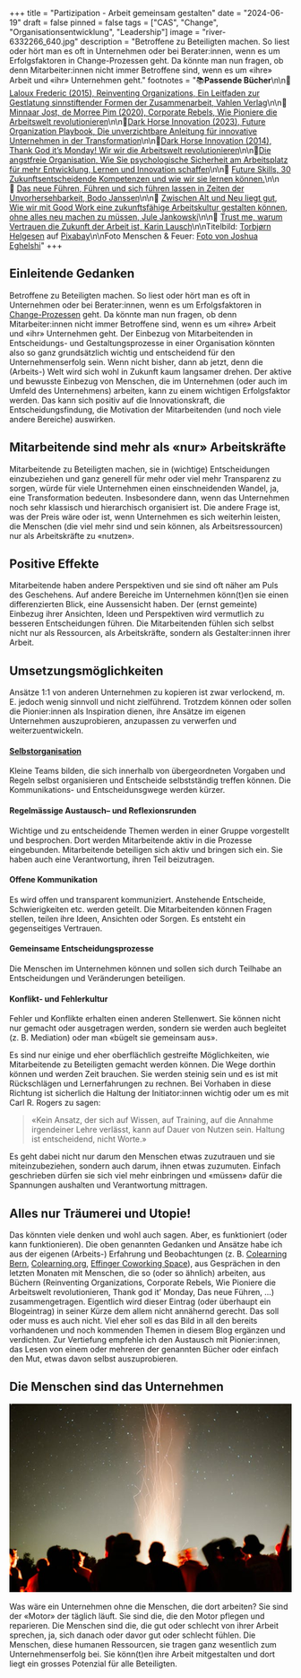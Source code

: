 +++
title = "Partizipation - Arbeit gemeinsam gestalten"
date = "2024-06-19"
draft = false
pinned = false
tags = ["CAS", "Change", "Organisationsentwicklung", "Leadership"]
image = "river-6332266_640.jpg"
description = "Betroffene zu Beteiligten machen. So liest oder hört man es oft in Unternehmen oder bei Berater:innen, wenn es um Erfolgsfaktoren in Change-Prozessen geht. Da könnte man nun fragen, ob denn Mitarbeiter:innen nicht immer Betroffene sind, wenn es um «ihre» Arbeit und «ihr» Unternehmen geht."
footnotes = "📚**Passende Bücher**\n\n📕[Laloux Frederic (2015), Reinventing Organizations, Ein Leitfaden zur Gestlatung sinnstiftender Formen der Zusammenarbeit, Vahlen Verlag](https://www.exlibris.ch/de/buecher-buch/deutschsprachige-buecher/frederic-laloux/reinventing-organizations/id/9783800649136/)\n\n📕[Minnaar Jost, de Morree Pim (2020), Corporate Rebels, Wie Pioniere die Arbeitswelt revolutionieren](https://www.exlibris.ch/de/buecher-buch/e-books-deutsch/joost-minnaar/corporate-rebels/id/9789083004860/)\n\n📕[Dark Horse Innovation (2023), Future Organization Playbook, Die unverzichtbare Anleitung für innovative Unternehmen in der Transformation](https://www.exlibris.ch/de/buecher-buch/deutschsprachige-buecher/dark-horse-innovation/future-organization-playbook/id/9783867747554/)\n\n📕[Dark Horse Innovation (2014), Thank God it’s Monday! Wir wir die Arbeitswelt revolutionieren](https://www.exlibris.ch/de/buecher-buch/deutschsprachige-buecher/dark-horse-innovation/thank-god-its-monday/id/9783430201711/)\n\n📕[Die angstfreie Organisation, Wie Sie psychologische Sicherheit am Arbeitsplatz für mehr Entwicklung, Lernen und Innovation schaffen](https://www.exlibris.ch/de/buecher-buch/deutschsprachige-buecher/amy-c-edmondson/die-angstfreie-organisation/id/9783800660674/)\n\n📕 [Future Skills, 30 Zukunftsentscheidende Kompetenzen und wie wir sie lernen können.](https://www.exlibris.ch/de/buecher-buch/deutschsprachige-buecher/69-co-creators/future-skills/id/9783800666355/)\n\n📕 [Das neue Führen, Führen und sich führen lassen in Zeiten der Unvorhersehbarkeit, Bodo Janssen](https://www.exlibris.ch/de/buecher-buch/deutschsprachige-buecher/bodo-janssen/das-neue-fuehren/id/9783424202854/)\n\n📕 [Zwischen Alt und Neu liegt gut, Wie wir mit Good Work eine zukunftsfähige Arbeitskultur gestalten können, ohne alles neu machen zu müssen, Jule Jankowski](https://www.exlibris.ch/de/buecher-buch/deutschsprachige-buecher/jule-jankowski/zwischen-alt-und-neu-liegt-gut/id/9783800669332/)\n\n📕 [Trust me, warum Vertrauen die Zukunft der Arbeit ist, Karin Lausch](https://www.exlibris.ch/de/buecher-buch/deutschsprachige-buecher/karin-lausch/trust-me-warum-vertrauen-die-zukunft-der-arbeit-ist/id/9783648172353/)\n\nTitelbild: [Torbjørn Helgesen](https://pixabay.com/de/users/tobben63-21979625/?utm_source=link-attribution&utm_medium=referral&utm_campaign=image&utm_content=6332266) auf [Pixabay](https://pixabay.com/de//?utm_source=link-attribution&utm_medium=referral&utm_campaign=image&utm_content=6332266)\n\nFoto Menschen & Feuer: [Foto von Joshua Eghelshi](https://www.pexels.com/de-de/foto/lagerfeuersterne-25308588/)"
+++
## **Einleitende Gedanken**

Betroffene zu Beteiligten machen. So liest oder hört man es oft in Unternehmen oder bei Berater:innen, wenn es um Erfolgsfaktoren in [Change-Prozessen](https://www.bensblog.ch/change-management/) geht. Da könnte man nun fragen, ob denn Mitarbeiter:innen nicht immer Betroffene sind, wenn es um «ihre» Arbeit und «ihr» Unternehmen geht. Der Einbezug von Mitarbeitenden in Entscheidungs- und Gestaltungsprozesse in einer Organisation könnten also so ganz grundsätzlich wichtig und entscheidend für den Unternehmenserfolg sein. Wenn nicht bisher, dann ab jetzt, denn die (Arbeits-) Welt wird sich wohl in Zukunft kaum langsamer drehen. Der aktive und bewusste Einbezug von Menschen, die im Unternehmen (oder auch im Umfeld des Unternehmens) arbeiten, kann zu einem wichtigen Erfolgsfaktor werden. Das kann sich positiv auf die Innovationskraft, die Entscheidungsfindung, die Motivation der Mitarbeitenden (und noch viele andere Bereiche) auswirken. 

## **Mitarbeitende sind mehr als «nur» Arbeitskräfte**

Mitarbeitende zu Beteiligten machen, sie in (wichtige) Entscheidungen einzubeziehen und ganz generell für mehr oder viel mehr Transparenz zu sorgen, würde für viele Unternehmen einen einschneidenden Wandel, ja, eine Transformation bedeuten. Insbesondere dann, wenn das Unternehmen noch sehr klassisch und hierarchisch organisiert ist. Die andere Frage ist, was der Preis wäre oder ist, wenn Unternehmen es sich weiterhin leisten, die Menschen (die viel mehr sind und sein können, als Arbeitsressourcen) nur als Arbeitskräfte zu «nutzen». 

## **Positive Effekte**

Mitarbeitende haben andere Perspektiven und sie sind oft näher am Puls des Geschehens. Auf andere Bereiche im Unternehmen könn(t)en sie einen differenzierten Blick, eine Aussensicht haben. Der (ernst gemeinte) Einbezug ihrer Ansichten, Ideen und Perspektiven wird vermutlich zu besseren Entscheidungen führen. Die Mitarbeitenden fühlen sich selbst nicht nur als Ressourcen, als Arbeitskräfte, sondern als Gestalter:innen ihrer Arbeit. 

## **Umsetzungsmöglichkeiten**

Ansätze 1:1 von anderen Unternehmen zu kopieren ist zwar verlockend, m. E. jedoch wenig sinnvoll und nicht zielführend. Trotzdem können oder sollen die Pionier:innen als Inspiration dienen, ihre Ansätze im eigenen Unternehmen auszuprobieren, anzupassen zu verwerfen und weiterzuentwickeln.  

#### **[Selbstorganisation](https://www.bensblog.ch/selbstorganisation/)**

Kleine Teams bilden, die sich innerhalb von übergeordneten Vorgaben und Regeln selbst organisieren und Entscheide selbstständig treffen können. Die Kommunikations- und Entscheidunsgwege werden kürzer. 

#### **Regelmässige Austausch– und Reflexionsrunden** 

Wichtige und zu entscheidende Themen werden in einer Gruppe vorgestellt und besprochen. Dort werden Mitarbeitende aktiv in die Prozesse eingebunden. Mitarbeitende beteiligen sich aktiv und bringen sich ein. Sie haben auch eine Verantwortung, ihren Teil beizutragen.

#### **Offene Kommunikation**

Es wird offen und transparent kommuniziert. Anstehende Entscheide, Schwierigkeiten etc. werden geteilt. Die Mitarbeitenden können Fragen stellen, teilen ihre Ideen, Ansichten oder Sorgen. Es entsteht ein gegenseitiges Vertrauen. 

#### **Gemeinsame Entscheidungsprozesse**

Die Menschen im Unternehmen können und sollen sich durch Teilhabe an Entscheidungen und Veränderungen beteiligen. 

#### **Konflikt- und Fehlerkultur**

Fehler und Konflikte erhalten einen anderen Stellenwert. Sie können nicht nur gemacht oder ausgetragen werden, sondern sie werden auch begleitet (z. B. Mediation) oder man «bügelt sie gemeinsam aus».

Es sind nur einige und eher oberflächlich gestreifte Möglichkeiten, wie Mitarbeitende zu Beteiligten gemacht werden können. Die Wege dorthin können und werden Zeit brauchen. Sie werden steinig sein und es ist mit Rückschlägen und Lernerfahrungen zu rechnen. Bei Vorhaben in diese Richtung ist sicherlich die Haltung der Initiator:innen wichtig oder um es mit Carl R. Rogers zu sagen: 

> «Kein Ansatz, der sich auf Wissen, auf Training, auf die Annahme irgendeiner Lehre verlässt, kann auf Dauer von Nutzen sein. Haltung ist entscheidend, nicht Worte.»

Es geht dabei nicht nur darum den Menschen etwas zuzutrauen und sie miteinzubeziehen, sondern auch darum, ihnen etwas zuzumuten. Einfach geschrieben dürfen sie sich viel mehr einbringen und «müssen» dafür die Spannungen aushalten und Verantwortung mittragen. 

## **Alles nur Träumerei und Utopie!**

Das könnten viele denken und wohl auch sagen. Aber, es funktioniert (oder kann funktionieren). Die oben genannten Gedanken und Ansätze habe ich aus der eigenen (Arbeits-) Erfahrung und Beobachtungen (z. B. [Colearning Bern](https://www.colearningbern.ch), [Colearning.org](https://www.colearning.org), [Effinger Coworking Space](https://www.effinger.ch)), aus Gesprächen in den letzten Monaten mit Menschen, die so (oder so ähnlich) arbeiten, aus Büchern (Reinventing Organizations, Corporate Rebels, Wie Pioniere die Arbeitswelt revolutionieren, Thank god it’ Monday, Das neue Führen, …) zusammengetragen. Eigentlich wird dieser Eintrag (oder überhaupt ein Blogeintrag) in seiner Kürze dem allem nicht annähernd gerecht. Das soll oder muss es auch nicht. Viel eher soll es das Bild in all den bereits vorhandenen und noch kommenden Themen in diesem Blog ergänzen und verdichten. Zur Vertiefung empfehle ich den Austausch mit Pionier:innen, das Lesen von einem oder mehreren der genannten Bücher oder einfach den Mut, etwas davon selbst auszuprobieren. 

## **Die Menschen sind das Unternehmen**

![](pexels-joshua-eghelshi-870410838-25308588.jpg)

Was wäre ein Unternehmen ohne die Menschen, die dort arbeiten? Sie sind der «Motor» der täglich läuft. Sie sind die, die den Motor pflegen und reparieren. Die Menschen sind die, die gut oder schlecht von ihrer Arbeit sprechen, ja, sich danach oder davor gut oder schlecht fühlen. Die Menschen, diese humanen Ressourcen, sie tragen ganz wesentlich zum Unternehmenserfolg bei. Sie könn(t)en ihre Arbeit mitgestalten und dort liegt ein grosses Potenzial für alle Beteiligten.